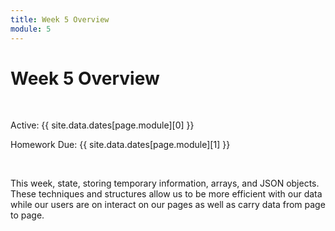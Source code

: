 ```yaml
---
title: Week 5 Overview
module: 5
---
```


# Week 5 Overview <br />


<br />


Active: {{ site.data.dates[page.module][0] }}

Homework Due: {{ site.data.dates[page.module][1] }}


<br />

This week, state, storing temporary information, arrays, and JSON objects.  These techniques and structures allow us to be more efficient with our data while our users are on interact on our pages as well as carry data from page to page.
